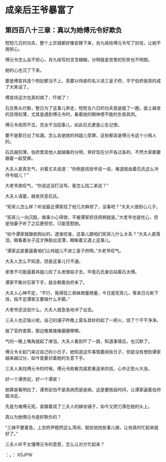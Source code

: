 # 成亲后王爷暴富了 
 ## 第四百八十三章：真以为她傅元令好欺负
  短短几日的功夫，整个上京城都好像安静下来，肖九岐给傅元令写了封信，让她不用担心。  
  
 傅元令怎么会不担心，肖九岐写的含含糊糊，分明就是宫里的形势也不明朗。  
  
 她的心也沉了下来。  
  
 要是傅宣祎连个侧妃都当不上，真要以侍妾的名义进三皇子府，平宁伯府就真的成了大笑话了。  
  
 傅宣祎这次也真的病了，吓病了！  
  
 石氏焦头烂额，整日为了这事儿奔走，短短五六日的功夫竟是瘦了一圈，面上越发的显得刻薄，尤其是遇到傅元令时，看着她的眼神恨不能的生吞其肉。  
  
 傅元令视而不见，完全不当回事儿，如此石氏更是心生记恨。  
  
 要不是那日出了纰漏，怎么会是她的祎姐儿受罪，这些都该是傅元令这个小贱人的。  
  
 石氏越刻薄，伯府里其他人就越看的分明，幸好现在分开各过各的，不然大家都要跟着一起受罪。  
  
 大夫人是真生气，对着丈夫说道：“你倒是找伯爷说一说，难道就由着石氏这么冷待令姐儿？”  
  
 大老爷直叹气，“你说这没打没骂，我怎么找二弟说？”  
  
 大夫人语塞，越发厌恶石氏。  
  
 “宪哥儿怎么样？听说最近谭家找了他几次麻烦了，没事吧？”大夫人很担心儿子。  
  
 “宪哥儿一向沉稳，做事小心得很，不被谭家抓住把柄就是。”大老爷也是忧心，但是怕妻子听了之后更担忧，只能宽慰她。  
  
 “如今谭家就跟疯狗似的，逮谁咬谁，这事儿跟咱们宪哥儿什么关系？”大夫人直落泪，眼看着长子这才挣脱出泥潭，眼瞅着又遇上这事儿。  
  
 “谭家这是要逼着咱们让祎姐儿不进三皇子府啊。”大老爷叹气。  
  
 大夫人怎么不知道，但是这事儿行不通。  
  
 家里不可能逼着祎姐儿绞了头发做姑子去，毕竟石氏身后站着石太傅。  
  
 谭家不敢对石家下手，就全朝着伯府来了。  
  
 大夫人心神不定，“不行，我得找三弟妹商量商量，今日是宪哥儿，等来日元彬下场，指不定谭家又要做什么手脚。”  
  
 大老爷还没说什么，大夫人就急急地冲了出去。  
  
 三夫人也正恼火呢，自己的铺子昨晚上莫名其妙的起了一把火，烧了个干干净净。  
  
 报了官府查案，那边推推搡搡磨磨唧唧。  
  
 气的一晚上嘴角就起了燎泡，大夫人看到吓了一跳，知道事情后，也沉默了。  
  
 傅元令关起门来过自己的小日子，她知道这件事情要闹些日子，但是没有想到谭家越来越过分，如今竟要对着她的生意下手。  
  
 三夫人来找傅元令的时候，傅元令刚看完戚若重送来的信，心中正怒火大涨。  
  
 好一个谭贵妃，好一个谭家！  
  
 她算是看明白了，谭贵妃怕不是真病而是装病，这是要拖延时间，让谭家逼着伯府做决定。  
  
 先是为难傅元宪，紧跟着烧了三夫人的嫁妆铺子，如今又把刀落在她的头上。  
  
 真以为她傅元令是好欺负的？  
  
 “三婶不要着急，上京府尹既然这么清闲，就给他找些事儿做，让他真的忙起来就好了。”  
  
 三夫人听不太懂傅元令的意思，怎么让对方忙起来？  
  
 ：。： 
XSJPW